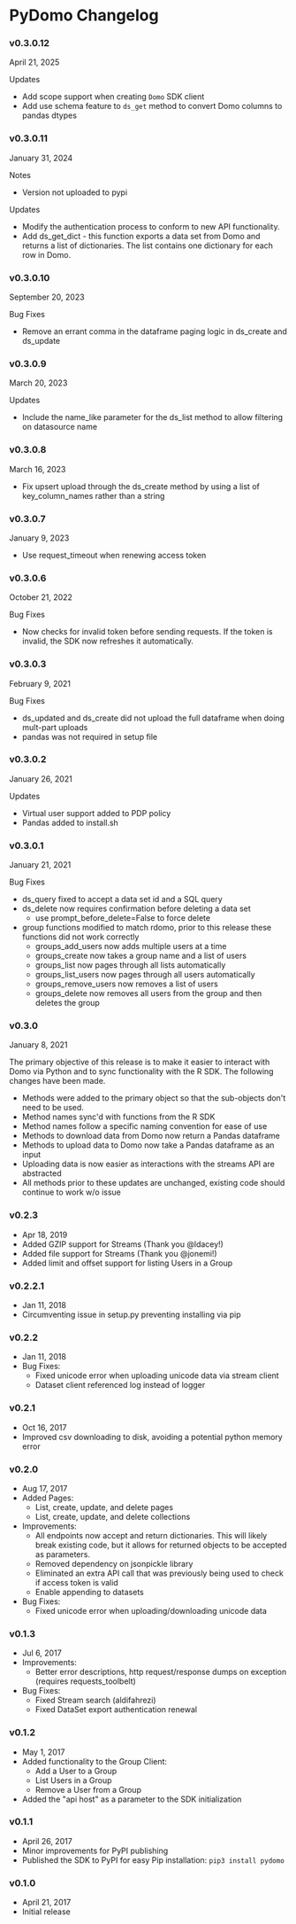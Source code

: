 # PyDomo Changelog

### v0.3.0.12
April 21, 2025

Updates
* Add scope support when creating `Domo` SDK client
* Add use schema feature to `ds_get` method to convert Domo columns to pandas dtypes

### v0.3.0.11
January 31, 2024

Notes
* Version not uploaded to pypi

Updates
* Modify the authentication process to conform to new API functionality.
* Add ds_get_dict - this function exports a data set from Domo and returns a list of dictionaries. The list contains one dictionary for each row in Domo.

### v0.3.0.10
September 20, 2023

Bug Fixes
* Remove an errant comma in the dataframe paging logic in ds_create and ds_update

### v0.3.0.9
March 20, 2023

Updates
* Include the name_like parameter for the ds_list method to allow filtering on datasource name

### v0.3.0.8
March 16, 2023

* Fix upsert upload through the ds_create method by using a list of key_column_names rather than a string

### v0.3.0.7
January 9, 2023

* Use request_timeout when renewing access token

### v0.3.0.6
October 21, 2022

Bug Fixes
* Now checks for invalid token before sending requests. If the token is invalid, the SDK now refreshes it automatically.

### v0.3.0.3
February 9, 2021

Bug Fixes
* ds_updated and ds_create did not upload the full dataframe when doing mult-part uploads
* pandas was not required in setup file

### v0.3.0.2
January 26, 2021

Updates
* Virtual user support added to PDP policy
* Pandas added to install.sh

### v0.3.0.1
January 21, 2021

Bug Fixes
* ds_query fixed to accept a data set id and a SQL query
* ds_delete now requires confirmation before deleting a data set
    * use prompt_before_delete=False to force delete
* group functions modified to match rdomo, prior to this release these functions did not work correctly
    * groups_add_users now adds multiple users at a time
    * groups_create now takes a group name and a list of users
    * groups_list now pages through all lists automatically
    * groups_list_users now pages through all users automatically
    * groups_remove_users now removes a list of users
    * groups_delete now removes all users from the group and then deletes the group 

### v0.3.0
January 8, 2021

The primary objective of this release is to make it easier to interact with Domo via Python and to sync functionality with the R SDK. The following changes have been made.
* Methods were added to the primary object so that the sub-objects don't need to be used.
* Method names sync'd with functions from the R SDK
* Method names follow a specific naming convention for ease of use
* Methods to download data from Domo now return a Pandas dataframe
* Methods to upload data to Domo now take a Pandas dataframe as an input
* Uploading data is now easier as interactions with the streams API are abstracted
* All methods prior to these updates are unchanged, existing code should continue to work w/o issue

### v0.2.3
- Apr 18, 2019
- Added GZIP support for Streams (Thank you @ldacey!)
- Added file support for Streams (Thank you @jonemi!)
- Added limit and offset support for listing Users in a Group

### v0.2.2.1
- Jan 11, 2018
- Circumventing issue in setup.py preventing installing via pip

### v0.2.2
- Jan 11, 2018
- Bug Fixes:
    - Fixed unicode error when uploading unicode data via stream client
    - Dataset client referenced log instead of logger

### v0.2.1
- Oct 16, 2017
- Improved csv downloading to disk, avoiding a potential python memory error

### v0.2.0
- Aug 17, 2017
- Added Pages:
    - List, create, update, and delete pages
    - List, create, update, and delete collections
- Improvements:
    - All endpoints now accept and return dictionaries. This will
      likely break existing code, but it allows for returned objects
      to be accepted as parameters.
    - Removed dependency on jsonpickle library
    - Eliminated an extra API call that was previously being used to
      check if access token is valid
    - Enable appending to datasets
- Bug Fixes:
    - Fixed unicode error when uploading/downloading unicode data

### v0.1.3
- Jul 6, 2017
- Improvements:
    - Better error descriptions, http request/response dumps on exception (requires requests_toolbelt)
- Bug Fixes:
    - Fixed Stream search (aldifahrezi)
    - Fixed DataSet export authentication renewal

### v0.1.2
- May 1, 2017
- Added functionality to the Group Client:
    - Add a User to a Group
    - List Users in a Group
    - Remove a User from a Group
- Added the "api host" as a parameter to the SDK initialization

### v0.1.1
- April 26, 2017
- Minor improvements for PyPI publishing
- Published the SDK to PyPI for easy Pip installation: `pip3 install pydomo`

### v0.1.0
- April 21, 2017
- Initial release
